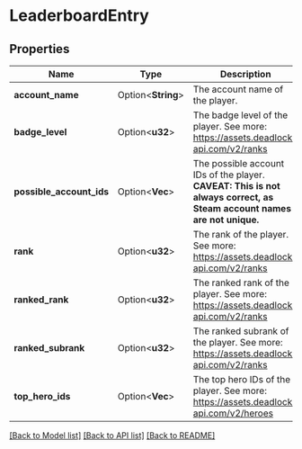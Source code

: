 # LeaderboardEntry

## Properties

Name | Type | Description | Notes
------------ | ------------- | ------------- | -------------
**account_name** | Option<**String**> | The account name of the player. | [optional]
**badge_level** | Option<**u32**> | The badge level of the player. See more: <https://assets.deadlock-api.com/v2/ranks> | [optional]
**possible_account_ids** | Option<**Vec<u32>**> | The possible account IDs of the player. **CAVEAT: This is not always correct, as Steam account names are not unique.** | [optional]
**rank** | Option<**u32**> | The rank of the player. See more: <https://assets.deadlock-api.com/v2/ranks> | [optional]
**ranked_rank** | Option<**u32**> | The ranked rank of the player. See more: <https://assets.deadlock-api.com/v2/ranks> | [optional]
**ranked_subrank** | Option<**u32**> | The ranked subrank of the player. See more: <https://assets.deadlock-api.com/v2/ranks> | [optional]
**top_hero_ids** | Option<**Vec<u32>**> | The top hero IDs of the player. See more: <https://assets.deadlock-api.com/v2/heroes> | [optional]

[[Back to Model list]](../README.md#documentation-for-models) [[Back to API list]](../README.md#documentation-for-api-endpoints) [[Back to README]](../README.md)


